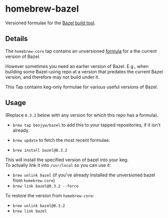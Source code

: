 # homebrew-bazel

Versioned formulae for the [Bazel build tool](https://bazel.build/).

## Details
The `homebrew-core` tap contains an unversioned [formula](https://github.com/Homebrew/homebrew-core/blob/master/Formula/bazel.rb) 
for a the current version of Bazel.

However sometimes you need an earlier version of Bazel. 
E.g., when building some Bazel-using repo at a version that 
predates the current Bazel version, and therefore may not
build under it.

This Tap contains keg-only formulae for various useful versions of Bazel.


## Usage

(Replace `0.3.2` below with any version for which this repo has a formula).

- `brew tap benjyw/bazel` to add this to your tapped repositories, if
  it isn't already.
  
- `brew update` to fetch the most recent formulae.

- `brew install bazel@0.3.2`


This will install the specified version of bazel into your keg.  
To actually link it into `/usr/local` so you can use it:

- `brew unlink bazel` (if you've already installed the unversioned bazel from `homebrew-core`)
- `brew link bazel@0.3.2 --force`

To restore the version from `homebrew-core`:

- `brew unlink bazel@0.3.2`
- `brew link bazel`